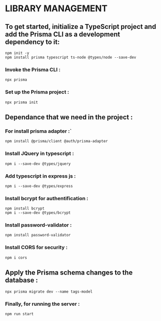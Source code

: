 # LIBRARY MANAGEMENT

## To get started, initialize a TypeScript project and add the Prisma CLI as a development dependency to it:

```
npm init -y
npm install prisma typescript ts-node @types/node --save-dev
```

### Invoke the Prisma CLI :

```
npx prisma
```

### Set up the Prisma project :

```
npx prisma init
```

## Dependance that we need in the project :

### For install prisma adapter :`

```
npm install @prisma/client @auth/prisma-adapter
```

### Install JQuery in typescript :

```
npm i --save-dev @types/jquery
```

### Add typescript in express js :

```
npm i --save-dev @types/express
```

### Install bcrypt for authentification :

```
npm install bcrypt
npm i --save-dev @types/bcrypt
```

### Install password-validator :

```
npm install password-validator
```

### Install CORS for security :

```
npm i cors
```

## Apply the Prisma schema changes to the database :

```
npx prisma migrate dev --name tags-model
```

### Finally, for running the server :

```
npm run start
```
